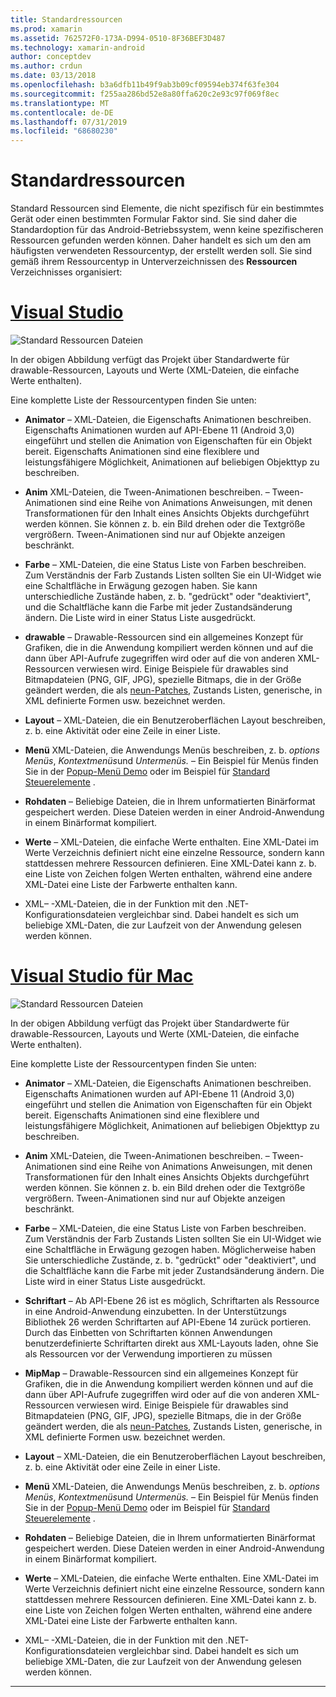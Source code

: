 ```yaml
---
title: Standardressourcen
ms.prod: xamarin
ms.assetid: 762572F0-173A-D994-0510-8F36BEF3D487
ms.technology: xamarin-android
author: conceptdev
ms.author: crdun
ms.date: 03/13/2018
ms.openlocfilehash: b3a6dfb11b49f9ab3b09cf09594eb374f63fe304
ms.sourcegitcommit: f255aa286bd52e8a80ffa620c2e93c97f069f8ec
ms.translationtype: MT
ms.contentlocale: de-DE
ms.lasthandoff: 07/31/2019
ms.locfileid: "68680230"
---
```

# <a name="default-resources"></a>Standardressourcen

Standard Ressourcen sind Elemente, die nicht spezifisch für ein bestimmtes Gerät oder einen bestimmten Formular Faktor sind. Sie sind daher die Standardoption für das Android-Betriebssystem, wenn keine spezifischeren Ressourcen gefunden werden können. Daher handelt es sich um den am häufigsten verwendeten Ressourcentyp, der erstellt werden soll. Sie sind gemäß ihrem Ressourcentyp in Unterverzeichnissen des **Ressourcen** Verzeichnisses organisiert:

# <a name="visual-studiotabwindows"></a>[Visual Studio](#tab/windows)

![Standard Ressourcen Dateien](default-resources-images/01-resource-files-vs.png)

In der obigen Abbildung verfügt das Projekt über Standardwerte für drawable-Ressourcen, Layouts und Werte (XML-Dateien, die einfache Werte enthalten).

Eine komplette Liste der Ressourcentypen finden Sie unten:

-  **Animator** &ndash; XML-Dateien, die Eigenschafts Animationen beschreiben.
   Eigenschafts Animationen wurden auf API-Ebene 11 (Android 3,0) eingeführt und stellen die Animation von Eigenschaften für ein Objekt bereit. Eigenschafts Animationen sind eine flexiblere und leistungsfähigere Möglichkeit, Animationen auf beliebigen Objekttyp zu beschreiben.

-  **Anim** XML-Dateien, die Tween-Animationen beschreiben. &ndash; Tween-Animationen sind eine Reihe von Animations Anweisungen, mit denen Transformationen für den Inhalt eines Ansichts Objekts durchgeführt werden können. Sie können z. b. ein Bild drehen oder die Textgröße vergrößern. Tween-Animationen sind nur auf Objekte anzeigen beschränkt.

-  **Farbe** &ndash; XML-Dateien, die eine Status Liste von Farben beschreiben. Zum Verständnis der Farb Zustands Listen sollten Sie ein UI-Widget wie eine Schaltfläche in Erwägung gezogen haben.
   Sie kann unterschiedliche Zustände haben, z. b. "gedrückt" oder "deaktiviert", und die Schaltfläche kann die Farbe mit jeder Zustandsänderung ändern. Die Liste wird in einer Status Liste ausgedrückt.

-  **drawable** &ndash; Drawable-Ressourcen sind ein allgemeines Konzept für Grafiken, die in die Anwendung kompiliert werden können und auf die dann über API-Aufrufe zugegriffen wird oder auf die von anderen XML-Ressourcen verwiesen wird.
   Einige Beispiele für drawables sind Bitmapdateien (PNG, GIF, JPG), spezielle Bitmaps, die in der Größe geändert werden, die als [neun-Patches](https://developer.android.com/guide/topics/graphics/2d-graphics.html#nine-patch), Zustands Listen, generische, in XML definierte Formen usw. bezeichnet werden.
 
-  **Layout** &ndash; XML-Dateien, die ein Benutzeroberflächen Layout beschreiben, z. b. eine Aktivität oder eine Zeile in einer Liste.

-  **Menü** XML-Dateien, die Anwendungs Menüs beschreiben, z. b. *options Menüs*, *Kontextmenüs*und *Untermenüs.* &ndash; Ein Beispiel für Menüs finden Sie in der [Popup-Menü Demo](https://docs.microsoft.com/samples/xamarin/monodroid-samples/popupmenudemo) oder im Beispiel für [Standard Steuerelemente](https://docs.microsoft.com/samples/xamarin/mobile-samples/standardcontrols/) .

-  **Rohdaten** &ndash; Beliebige Dateien, die in Ihrem unformatierten Binärformat gespeichert werden. Diese Dateien werden in einer Android-Anwendung in einem Binärformat kompiliert.

-  **Werte** &ndash; XML-Dateien, die einfache Werte enthalten. Eine XML-Datei im Werte Verzeichnis definiert nicht eine einzelne Ressource, sondern kann stattdessen mehrere Ressourcen definieren. Eine XML-Datei kann z. b. eine Liste von Zeichen folgen Werten enthalten, während eine andere XML-Datei eine Liste der Farbwerte enthalten kann.

-  XML&ndash; -XML-Dateien, die in der Funktion mit den .NET-Konfigurationsdateien vergleichbar sind. Dabei handelt es sich um beliebige XML-Daten, die zur Laufzeit von der Anwendung gelesen werden können.


# <a name="visual-studio-for-mactabmacos"></a>[Visual Studio für Mac](#tab/macos)

![Standard Ressourcen Dateien](default-resources-images/01-resource-files-xs.png)

In der obigen Abbildung verfügt das Projekt über Standardwerte für drawable-Ressourcen, Layouts und Werte (XML-Dateien, die einfache Werte enthalten).

Eine komplette Liste der Ressourcentypen finden Sie unten:

-  **Animator** &ndash; XML-Dateien, die Eigenschafts Animationen beschreiben.
   Eigenschafts Animationen wurden auf API-Ebene 11 (Android 3,0) eingeführt und stellen die Animation von Eigenschaften für ein Objekt bereit. Eigenschafts Animationen sind eine flexiblere und leistungsfähigere Möglichkeit, Animationen auf beliebigen Objekttyp zu beschreiben.

-  **Anim** XML-Dateien, die Tween-Animationen beschreiben. &ndash; Tween-Animationen sind eine Reihe von Animations Anweisungen, mit denen Transformationen für den Inhalt eines Ansichts Objekts durchgeführt werden können. Sie können z. b. ein Bild drehen oder die Textgröße vergrößern. Tween-Animationen sind nur auf Objekte anzeigen beschränkt.

-  **Farbe** &ndash; XML-Dateien, die eine Status Liste von Farben beschreiben. Zum Verständnis der Farb Zustands Listen sollten Sie ein UI-Widget wie eine Schaltfläche in Erwägung gezogen haben.
   Möglicherweise haben Sie unterschiedliche Zustände, z. b. "gedrückt" oder "deaktiviert", und die Schaltfläche kann die Farbe mit jeder Zustandsänderung ändern. Die Liste wird in einer Status Liste ausgedrückt.

-  **Schriftart** &ndash; Ab API-Ebene 26 ist es möglich, Schriftarten als Ressource in eine Android-Anwendung einzubetten. In der Unterstützungs Bibliothek 26 werden Schriftarten auf API-Ebene 14 zurück portieren. Durch das Einbetten von Schriftarten können Anwendungen benutzerdefinierte Schriftarten direkt aus XML-Layouts laden, ohne Sie als Ressourcen vor der Verwendung importieren zu müssen

-  **MipMap** &ndash; Drawable-Ressourcen sind ein allgemeines Konzept für Grafiken, die in die Anwendung kompiliert werden können und auf die dann über API-Aufrufe zugegriffen wird oder auf die von anderen XML-Ressourcen verwiesen wird.
   Einige Beispiele für drawables sind Bitmapdateien (PNG, GIF, JPG), spezielle Bitmaps, die in der Größe geändert werden, die als [neun-Patches](https://developer.android.com/guide/topics/graphics/2d-graphics.html#nine-patch), Zustands Listen, generische, in XML definierte Formen usw. bezeichnet werden.

-  **Layout** &ndash; XML-Dateien, die ein Benutzeroberflächen Layout beschreiben, z. b. eine Aktivität oder eine Zeile in einer Liste.

-  **Menü** XML-Dateien, die Anwendungs Menüs beschreiben, z. b. *options Menüs*, *Kontextmenüs*und *Untermenüs.* &ndash; Ein Beispiel für Menüs finden Sie in der [Popup-Menü Demo](https://docs.microsoft.com/samples/xamarin/monodroid-samples/popupmenudemo) oder im Beispiel für [Standard Steuerelemente](https://docs.microsoft.com/samples/xamarin/mobile-samples/standardcontrols/) .

-  **Rohdaten** &ndash; Beliebige Dateien, die in Ihrem unformatierten Binärformat gespeichert werden. Diese Dateien werden in einer Android-Anwendung in einem Binärformat kompiliert.

-  **Werte** &ndash; XML-Dateien, die einfache Werte enthalten. Eine XML-Datei im Werte Verzeichnis definiert nicht eine einzelne Ressource, sondern kann stattdessen mehrere Ressourcen definieren. Eine XML-Datei kann z. b. eine Liste von Zeichen folgen Werten enthalten, während eine andere XML-Datei eine Liste der Farbwerte enthalten kann.

-  XML&ndash; -XML-Dateien, die in der Funktion mit den .NET-Konfigurationsdateien vergleichbar sind. Dabei handelt es sich um beliebige XML-Daten, die zur Laufzeit von der Anwendung gelesen werden können.

-----
